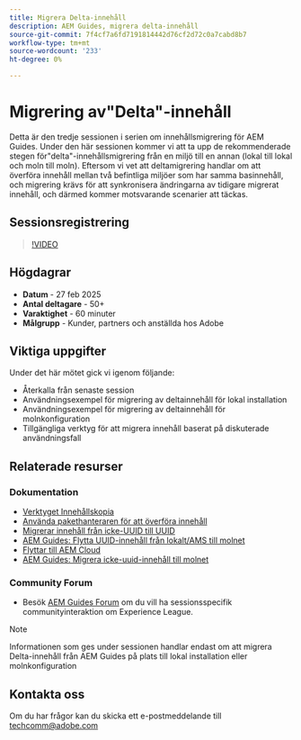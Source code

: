 ```yaml
---
title: Migrera Delta-innehåll
description: AEM Guides, migrera delta-innehåll
source-git-commit: 7f4cf7a6fd7191814442d76cf2d72c0a7cabd8b7
workflow-type: tm+mt
source-wordcount: '233'
ht-degree: 0%

---
```


# Migrering av&quot;Delta&quot;-innehåll

Detta är den tredje sessionen i serien om innehållsmigrering för AEM Guides.
Under den här sessionen kommer vi att ta upp de rekommenderade stegen för&quot;delta&quot;-innehållsmigrering från en miljö till en annan (lokal till lokal och moln till moln).
Eftersom vi vet att deltamigrering handlar om att överföra innehåll mellan två befintliga miljöer som har samma basinnehåll, och migrering krävs för att synkronisera ändringarna av tidigare migrerat innehåll, och därmed kommer motsvarande scenarier att täckas.


## Sessionsregistrering

>[!VIDEO](https://video.tv.adobe.com/v/3448785/#uuid-migration-#delta-content-migration-#aem-guides-#content-migration?quality=12&learn=on)


## Högdagrar

- **Datum** - 27 feb 2025
- **Antal deltagare** - 50+
- **Varaktighet** - 60 minuter
- **Målgrupp** - Kunder, partners och anställda hos Adobe


## Viktiga uppgifter

Under det här mötet gick vi igenom följande:
- Återkalla från senaste session
- Användningsexempel för migrering av deltainnehåll för lokal installation
- Användningsexempel för migrering av deltainnehåll för molnkonfiguration
- Tillgängliga verktyg för att migrera innehåll baserat på diskuterade användningsfall


## Relaterade resurser

### Dokumentation

- [Verktyget Innehållskopia](https://experienceleague.adobe.com/en/docs/experience-manager-cloud-service/content/implementing/developer-tools/content-copy)
- [Använda pakethanteraren för att överföra innehåll](https://experienceleague.adobe.com/en/docs/experience-manager-cloud-service/content/implementing/developer-tools/package-manager)
- [Migrerar innehåll från icke-UUID till UUID](https://experienceleague.adobe.com/en/docs/experience-manager-guides/using/install-guide/on-prem-ig/content-migration/migration-process/migrate-non-uuid-uuid)
- [AEM Guides: Flytta UUID-innehåll från lokalt/AMS till molnet](../../cs-install-guide/migrate-on-premise-content-cloud.md)
- [Flyttar till AEM Cloud](https://experienceleague.adobe.com/en/docs/experience-manager-cloud-service/content/migration-journey/getting-started)
- [AEM Guides: Migrera icke-uuid-innehåll till molnet](../../install-guide/migrate-uuid-non-uuid.md)

### Community Forum

- Besök [AEM Guides Forum](https://experienceleaguecommunities.adobe.com/t5/experience-manager-guides/bd-p/xml-documentation-discussions) om du vill ha sessionsspecifik communityinteraktion om Experience League.


>[!NOTE]
>
> Informationen som ges under sessionen handlar endast om att migrera Delta-innehåll från AEM Guides på plats till lokal installation eller molnkonfiguration



## Kontakta oss

Om du har frågor kan du skicka ett e-postmeddelande till <techcomm@adobe.com>